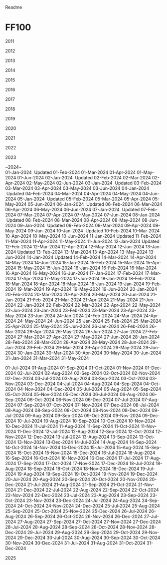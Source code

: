 Readme

# FF100
2011

2012

2013

2014

2015

2016

2017

2018

2019

2020

2021

2022

2023

~2024~                  
01-Jan-2024	 Updated	01-Feb-2024		01-Mar-2024		01-Apr-2024		01-May-2024		01-Jun-2024
02-Jan-2024	 Updated	02-Feb-2024		02-Mar-2024		02-Apr-2024		02-May-2024		02-Jun-2024
03-Jan-2024	 Updated	03-Feb-2024		03-Mar-2024		03-Apr-2024		03-May-2024		03-Jun-2024
04-Jan-2024	 Updated	04-Feb-2024		04-Mar-2024		04-Apr-2024		04-May-2024		04-Jun-2024
05-Jan-2024	 Updated	05-Feb-2024		05-Mar-2024		05-Apr-2024		05-May-2024		05-Jun-2024
06-Jan-2024	 Updated	06-Feb-2024		06-Mar-2024		06-Apr-2024		06-May-2024		06-Jun-2024
07-Jan-2024	 Updated	07-Feb-2024		07-Mar-2024		07-Apr-2024		07-May-2024		07-Jun-2024
08-Jan-2024	 Updated	08-Feb-2024		08-Mar-2024		08-Apr-2024		08-May-2024		08-Jun-2024
09-Jan-2024	 Updated	09-Feb-2024		09-Mar-2024		09-Apr-2024		09-May-2024		09-Jun-2024
10-Jan-2024	 Updated	10-Feb-2024		10-Mar-2024		10-Apr-2024		10-May-2024		10-Jun-2024
11-Jan-2024  Updated    11-Feb-2024		11-Mar-2024		11-Apr-2024		11-May-2024		11-Jun-2024
12-Jan-2024  Updated    12-Feb-2024		12-Mar-2024		12-Apr-2024		12-May-2024		12-Jun-2024
13-Jan-2024  Updated    13-Feb-2024		13-Mar-2024		13-Apr-2024		13-May-2024		13-Jun-2024
14-Jan-2024  Updated  14-Feb-2024		14-Mar-2024		14-Apr-2024		14-May-2024		14-Jun-2024
15-Jan-2024		15-Feb-2024		15-Mar-2024		15-Apr-2024		15-May-2024		15-Jun-2024
16-Jan-2024		16-Feb-2024		16-Mar-2024		16-Apr-2024		16-May-2024		16-Jun-2024
17-Jan-2024		17-Feb-2024		17-Mar-2024		17-Apr-2024		17-May-2024		17-Jun-2024
18-Jan-2024		18-Feb-2024		18-Mar-2024		18-Apr-2024		18-May-2024		18-Jun-2024
19-Jan-2024		19-Feb-2024		19-Mar-2024		19-Apr-2024		19-May-2024		19-Jun-2024
20-Jan-2024		20-Feb-2024		20-Mar-2024		20-Apr-2024		20-May-2024		20-Jun-2024
21-Jan-2024		21-Feb-2024		21-Mar-2024		21-Apr-2024		21-May-2024		21-Jun-2024
22-Jan-2024		22-Feb-2024		22-Mar-2024		22-Apr-2024		22-May-2024		22-Jun-2024
23-Jan-2024		23-Feb-2024		23-Mar-2024		23-Apr-2024		23-May-2024		23-Jun-2024
24-Jan-2024		24-Feb-2024		24-Mar-2024		24-Apr-2024		24-May-2024		24-Jun-2024
25-Jan-2024		25-Feb-2024		25-Mar-2024		25-Apr-2024		25-May-2024		25-Jun-2024
26-Jan-2024		26-Feb-2024		26-Mar-2024		26-Apr-2024		26-May-2024		26-Jun-2024
27-Jan-2024		27-Feb-2024		27-Mar-2024		27-Apr-2024		27-May-2024		27-Jun-2024
28-Jan-2024		28-Feb-2024		28-Mar-2024		28-Apr-2024		28-May-2024		28-Jun-2024
29-Jan-2024		29-Feb-2024		29-Mar-2024		29-Apr-2024		29-May-2024		29-Jun-2024
30-Jan-2024				        30-Mar-2024		30-Apr-2024		30-May-2024		30-Jun-2024
31-Jan-2024				        31-Mar-2024				        31-May-2024		

01-Jul-2024		01-Aug-2024		01-Sep-2024		01-Oct-2024		01-Nov-2024		01-Dec-2024
02-Jul-2024		02-Aug-2024		02-Sep-2024		02-Oct-2024		02-Nov-2024		02-Dec-2024
03-Jul-2024		03-Aug-2024		03-Sep-2024		03-Oct-2024		03-Nov-2024		03-Dec-2024
04-Jul-2024		04-Aug-2024		04-Sep-2024		04-Oct-2024		04-Nov-2024		04-Dec-2024
05-Jul-2024		05-Aug-2024		05-Sep-2024		05-Oct-2024		05-Nov-2024		05-Dec-2024
06-Jul-2024		06-Aug-2024		06-Sep-2024		06-Oct-2024		06-Nov-2024		06-Dec-2024
07-Jul-2024		07-Aug-2024		07-Sep-2024		07-Oct-2024		07-Nov-2024		07-Dec-2024
08-Jul-2024		08-Aug-2024		08-Sep-2024		08-Oct-2024		08-Nov-2024		08-Dec-2024
09-Jul-2024		09-Aug-2024		09-Sep-2024		09-Oct-2024		09-Nov-2024		09-Dec-2024
10-Jul-2024		10-Aug-2024		10-Sep-2024		10-Oct-2024		10-Nov-2024		10-Dec-2024
11-Jul-2024		11-Aug-2024		11-Sep-2024		11-Oct-2024		11-Nov-2024		11-Dec-2024
12-Jul-2024		12-Aug-2024		12-Sep-2024		12-Oct-2024		12-Nov-2024		12-Dec-2024
13-Jul-2024		13-Aug-2024		13-Sep-2024		13-Oct-2024		13-Nov-2024		13-Dec-2024
14-Jul-2024		14-Aug-2024		14-Sep-2024		14-Oct-2024		14-Nov-2024		14-Dec-2024
15-Jul-2024		15-Aug-2024		15-Sep-2024		15-Oct-2024		15-Nov-2024		15-Dec-2024
16-Jul-2024		16-Aug-2024		16-Sep-2024		16-Oct-2024		16-Nov-2024		16-Dec-2024
17-Jul-2024		17-Aug-2024		17-Sep-2024		17-Oct-2024		17-Nov-2024		17-Dec-2024
18-Jul-2024		18-Aug-2024		18-Sep-2024		18-Oct-2024		18-Nov-2024		18-Dec-2024
19-Jul-2024		19-Aug-2024		19-Sep-2024		19-Oct-2024		19-Nov-2024		19-Dec-2024
20-Jul-2024		20-Aug-2024		20-Sep-2024		20-Oct-2024		20-Nov-2024		20-Dec-2024
21-Jul-2024		21-Aug-2024		21-Sep-2024		21-Oct-2024		21-Nov-2024		21-Dec-2024
22-Jul-2024		22-Aug-2024		22-Sep-2024		22-Oct-2024		22-Nov-2024		22-Dec-2024
23-Jul-2024		23-Aug-2024		23-Sep-2024		23-Oct-2024		23-Nov-2024		23-Dec-2024
24-Jul-2024		24-Aug-2024		24-Sep-2024		24-Oct-2024		24-Nov-2024		24-Dec-2024
25-Jul-2024		25-Aug-2024		25-Sep-2024		25-Oct-2024		25-Nov-2024		25-Dec-2024
26-Jul-2024		26-Aug-2024		26-Sep-2024		26-Oct-2024		26-Nov-2024		26-Dec-2024
27-Jul-2024		27-Aug-2024		27-Sep-2024		27-Oct-2024		27-Nov-2024		27-Dec-2024
28-Jul-2024		28-Aug-2024		28-Sep-2024		28-Oct-2024		28-Nov-2024		28-Dec-2024
29-Jul-2024		29-Aug-2024		29-Sep-2024		29-Oct-2024		29-Nov-2024		29-Dec-2024
30-Jul-2024		30-Aug-2024		30-Sep-2024		30-Oct-2024		30-Nov-2024		30-Dec-2024
31-Jul-2024		31-Aug-2024				        31-Oct-2024				        31-Dec-2024


2025
